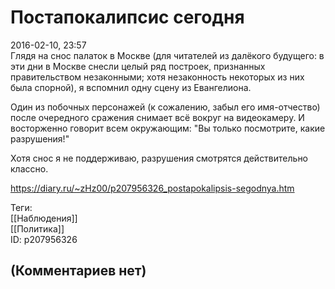Постапокалипсис сегодня
=======================

  
2016-02-10, 23:57  
 Глядя на снос палаток в Москве (для читателей из далёкого будущего: в эти дни в Москве снесли целый ряд построек, признанных правительством незаконными; хотя незаконность некоторых из них была спорной), я вспомнил одну сцену из Евангелиона.   
   
 Один из побочных персонажей (к сожалению, забыл его имя-отчество) после очередного сражения снимает всё вокруг на видеокамеру. И восторженно говорит всем окружающим: "Вы только посмотрите, какие разрушения!"   
   
 Хотя снос я не поддерживаю, разрушения смотрятся действительно классно.   
  
<https://diary.ru/~zHz00/p207956326_postapokalipsis-segodnya.htm>  
  
Теги:  
[[Наблюдения]]  
[[Политика]]  
ID: p207956326  


(Комментариев нет)
------------------